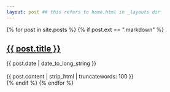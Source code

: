 ```yaml
---
layout: post ## this refers to home.html in _layouts dir
---
```


<!-- {% for post in site.posts %}
{% if post.ext == ".markdown" %}
- [{{post.title}}]({{post.url}}) ({{post.date | date: "%d %B %Y"}}) - *{{post.categories | array_to_sentence_string}}*
{% endif %}
{% endfor %} -->

{% for post in site.posts %}
{% if post.ext == ".markdown" %}
<article>
  <h2>
    <a href="{{ post.url }}">
      {{ post.title }}
    </a>
  </h2>
  <time datetime="{{ post.date | date: "%Y-%m-%d" }}">{{ post.date | date_to_long_string }}</time><br/><br/>
  {{ post.content | strip_html | truncatewords: 100 }}
</article>
{% endif %}
{% endfor %}
